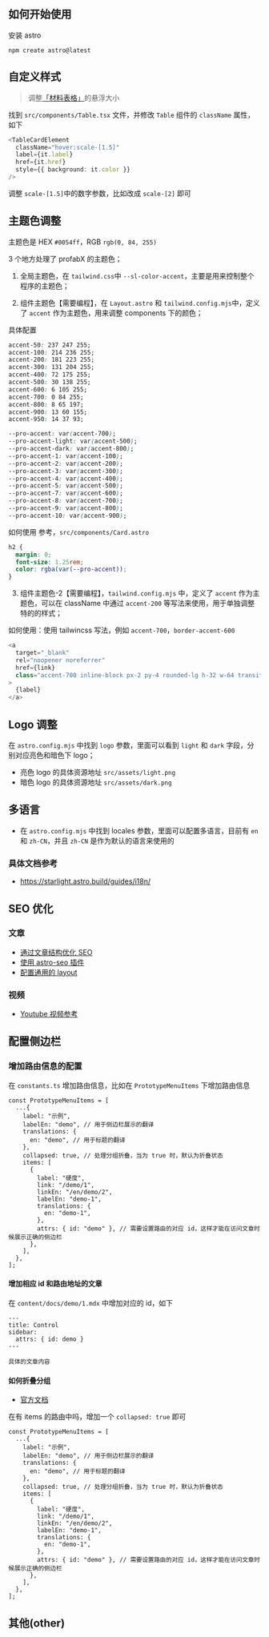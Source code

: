 ## 如何开始使用

安装 astro

```
npm create astro@latest
```

## 自定义样式

> 调整[「材料表格」](https://profabx-docs.vercel.app/prototype)的悬浮大小

找到 `src/components/Table.tsx` 文件，并修改 `Table` 组件的 `className` 属性，如下

```ts
<TableCardElement
  className="hover:scale-[1.5]"
  label={it.label}
  href={it.href}
  style={{ background: it.color }}
/>
```

调整 `scale-[1.5]`中的数字参数，比如改成 `scale-[2]` 即可

## 主题色调整

主题色是 HEX `#0054ff`，RGB `rgb(0, 84, 255)`

3 个地方处理了 profabX 的主题色；

1. 全局主题色，在 `tailwind.css`中 `--sl-color-accent`，主要是用来控制整个程序的主题色；

2. 组件主题色【需要编程】，在 `Layout.astro` 和 `tailwind.config.mjs`中，定义了 `accent` 作为主题色，用来调整 components 下的颜色；

具体配置

```css
accent-50: 237 247 255;
accent-100: 214 236 255;
accent-200: 181 223 255;
accent-300: 131 204 255;
accent-400: 72 175 255;
accent-500: 30 138 255;
accent-600: 6 105 255;
accent-700: 0 84 255;
accent-800: 8 65 197;
accent-900: 13 60 155;
accent-950: 14 37 93;

--pro-accent: var(accent-700);
--pro-accent-light: var(accent-500);
--pro-accent-dark: var(accent-800);
--pro-accent-1: var(accent-100);
--pro-accent-2: var(accent-200);
--pro-accent-3: var(accent-300);
--pro-accent-4: var(accent-400);
--pro-accent-5: var(accent-500);
--pro-accent-7: var(accent-600);
--pro-accent-8: var(accent-700);
--pro-accent-9: var(accent-800);
--pro-accent-10: var(accent-900);
```

如何使用 参考，`src/components/Card.astro`

```css
h2 {
  margin: 0;
  font-size: 1.25rem;
  color: rgba(var(--pro-accent));
}
```

3. 组件主题色-2【需要编程】，`tailwind.config.mjs` 中，定义了 `accent` 作为主题色，可以在 className 中通过 `accent-200` 等写法来使用，用于单独调整特的的样式；

如何使用：使用 tailwincss 写法，例如 `accent-700`，`border-accent-600`

```js
<a
  target="_blank"
  rel="noopener noreferrer"
  href={link}
  class="accent-700 inline-block px-2 py-4 rounded-lg h-32 w-64 transition ease-in-out hover:-translate-y-1 hover:scale-110 duration-300 no-underline border border-accent-700"
>
  {label}
</a>
```

## Logo 调整

在 `astro.config.mjs` 中找到 `logo` 参数，里面可以看到 `light` 和 `dark` 字段，分别对应亮色和暗色下 logo；

- 亮色 logo 的具体资源地址 `src/assets/light.png`
- 暗色 logo 的具体资源地址 `src/assets/dark.png`

## 多语言

- 在 `astro.config.mjs` 中找到 locales 参数，里面可以配置多语言，目前有 `en` 和 `zh-CN`，并且 `zh-CN` 是作为默认的语言来使用的

### 具体文档参考

- https://starlight.astro.build/guides/i18n/

## SEO 优化

### 文章

- [通过文章结构优化 SEO](https://starlight.astro.build/reference/frontmatter/#title-required)
- [使用 astro-seo 插件](https://github.com/jonasmerlin/astro-seo#readme)
- [配置通用的 layout](https://docs.astro.build/en/basics/layouts/#nesting-layouts)

### 视频

- [Youtube 视频参考](https://www.youtube.com/watch?v=fPifaHiKzz4)

## 配置侧边栏

### 增加路由信息的配置

在 `constants.ts` 增加路由信息，比如在 `PrototypeMenuItems` 下增加路由信息

```tsx
const PrototypeMenuItems = [
  ...{
    label: "示例",
    labelEn: "demo", // 用于侧边栏展示的翻译
    translations: {
      en: "demo", // 用于标题的翻译
    },
    collapsed: true, // 处理分组折叠，当为 true 时，默认为折叠状态
    items: [
      {
        label: "硬度",
        link: "/demo/1",
        linkEn: "/en/demo/2",
        labelEn: "demo-1",
        translations: {
          en: "demo-1",
        },
        attrs: { id: "demo" }, // 需要设置路由的对应 id，这样才能在访问文章时候展示正确的侧边栏
      },
    ],
  },
];
```

#### 增加相应 id 和路由地址的文章

在 `content/docs/demo/1.mdx` 中增加对应的 id，如下

```mdx
---
title: Control
sidebar:
  attrs: { id: demo }
---

具体的文章内容
```

#### 如何折叠分组

- [官方文档](https://starlight.astro.build/zh-cn/guides/sidebar/#%E6%8A%98%E5%8F%A0%E5%88%86%E7%BB%84)

在有 items 的路由中吗，增加一个 `collapsed: true` 即可

```tsx
const PrototypeMenuItems = [
  ...{
    label: "示例",
    labelEn: "demo", // 用于侧边栏展示的翻译
    translations: {
      en: "demo", // 用于标题的翻译
    },
    collapsed: true, // 处理分组折叠，当为 true 时，默认为折叠状态
    items: [
      {
        label: "硬度",
        link: "/demo/1",
        linkEn: "/en/demo/2",
        labelEn: "demo-1",
        translations: {
          en: "demo-1",
        },
        attrs: { id: "demo" }, // 需要设置路由的对应 id，这样才能在访问文章时候展示正确的侧边栏
      },
    ],
  },
];
```
## 其他(other)